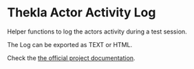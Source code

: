 # Thekla Actor Activity Log

Helper functions to log the actors activity during a test session.

The Log can be exported as TEXT or HTML.

Check the [the official project documentation](https://andy-schulz.github.io/thekla/).